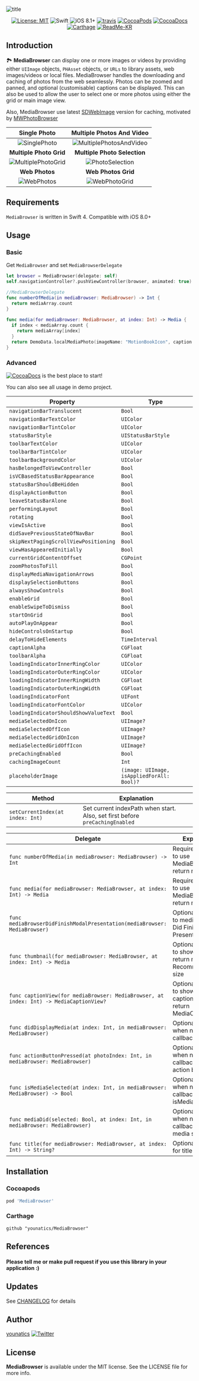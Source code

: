 
![title](https://github.com/younatics/MediaBrowser/blob/master/Images/MediaBrowser_w.png?raw=true)

<p align="center">
  <a href="(https://github.com/younatics/MediaBrowser/blob/master/LICENSE" target="_blank"><img alt="License: MIT" src="https://img.shields.io/badge/License-MIT-blue.svg?style=flat"></a>
  <img alt="Swift" src="https://img.shields.io/badge/Swift-4.0-orange.svg">
  <img alt="iOS 8.1+" src="https://img.shields.io/badge/iOS-8.1%2B-blue.svg">
  <a href="https://travis-ci.org/younatics/MediaBrowser" target="_blank"><img alt="travis" src="https://travis-ci.org/younatics/MediaBrowser.svg?branch=master"></a>
  <a href="https://cocoapods.org/pods/MediaBrowser" target="_blank"><img alt="CocoaPods" src="http://img.shields.io/cocoapods/v/MediaBrowser.svg"></a>
  <a href="https://younatics.github.io/MediaBrowser" target="_blank"><img alt="CocoaDocs" src="https://github.com/younatics/MediaBrowser/blob/master/docs/badge.svg"></a>
  <a href="https://github.com/Carthage/Carthage" target="_blank"><img alt="Carthage" src="https://img.shields.io/badge/Carthage-compatible-4BC51D.svg?style=flat"></a>
  <a href="https://github.com/younatics/MediaBrowser/blob/master/README-KR.md" target="_blank"><img alt="ReadMe-KR" src="https://img.shields.io/badge/한국어-리드미-red.svg"></a>
</p>

## Introduction
🏞 **MediaBrowser** can display one or more images or videos by providing either `UIImage` objects, `PHAsset` objects, or `URLs` to library assets, web images/videos or local files. MediaBrowser handles the downloading and caching of photos from the web seamlessly. Photos can be zoomed and panned, and optional (customisable) captions can be displayed. This can also be used to allow the user to select one or more photos using either the grid or main image view.

Also, MediaBrowser use latest [SDWebImage](https://github.com/rs/SDWebImage) version for caching, motivated by [MWPhotoBrowser](https://github.com/mwaterfall/MWPhotoBrowser)

| Single Photo | Multiple Photos And Video |
| :----------: | :-----------------------: |
| ![SinglePhoto](https://github.com/younatics/MediaBrowser/blob/master/Images/SinglePhoto.gif?raw=true) | ![MultiplePhotosAndVideo](https://github.com/younatics/MediaBrowser/blob/master/Images/MultiplePhotosAndVideo.gif?raw=true) |
| **Multiple Photo Grid** | **Multiple Photo Selection** |
| ![MultiplePhotoGrid](https://github.com/younatics/MediaBrowser/blob/master/Images/MultiplePhotoGrid.gif?raw=true)  | ![PhotoSelection](https://github.com/younatics/MediaBrowser/blob/master/Images/PhotoSelection.gif?raw=true)  |
| **Web Photos** | **Web Photos Grid** |
| ![WebPhotos](https://github.com/younatics/MediaBrowser/blob/master/Images/WebPhotos.gif?raw=true)  | ![WebPhotoGrid](https://github.com/younatics/MediaBrowser/blob/master/Images/WebPhotoGrid.gif?raw=true)  |

## Requirements
`MediaBrowser` is written in Swift 4. Compatible with iOS 8.0+

## Usage
### Basic

Get `MediaBrowser` and set `MediaBrowserDelegate`
```Swift 
let browser = MediaBrowser(delegate: self)
self.navigationController?.pushViewController(browser, animated: true)

//MediaBrowserDelegate
func numberOfMedia(in mediaBrowser: MediaBrowser) -> Int {
  return mediaArray.count
}
    
func media(for mediaBrowser: MediaBrowser, at index: Int) -> Media {
  if index < mediaArray.count {
    return mediaArray[index]
  }
  return DemoData.localMediaPhoto(imageName: "MotionBookIcon", caption: "Photo at index is Wrong")
}
```

### Advanced
<a href="https://younatics.github.io/MediaBrowser" target="_blank"><img alt="CocoaDocs" src="https://github.com/younatics/MediaBrowser/blob/master/docs/badge.svg"></a> is the best place to start!

You can also see all usage in demo project.

| Property | Type |
| -------- | ---  |
| `navigationBarTranslucent` | `Bool` |
| `navigationBarTextColor` | `UIColor` |
| `navigationBarTintColor` | `UIColor` |
| `statusBarStyle` | `UIStatusBarStyle` |
| `toolbarTextColor` | `UIColor` |
| `toolbarBarTintColor` | `UIColor` |
| `toolbarBackgroundColor` | `UIColor` |
| `hasBelongedToViewController` | `Bool` |
| `isVCBasedStatusBarAppearance` | `Bool` |
| `statusBarShouldBeHidden` | `Bool` |
| `displayActionButton` | `Bool` |
| `leaveStatusBarAlone` | `Bool` |
| `performingLayout` | `Bool` |
| `rotating` | `Bool` |
| `viewIsActive` | `Bool` |
| `didSavePreviousStateOfNavBar` | `Bool` |
| `skipNextPagingScrollViewPositioning` | `Bool` |
| `viewHasAppearedInitially` | `Bool` |
| `currentGridContentOffset` | `CGPoint` |
| `zoomPhotosToFill` | `Bool` |
| `displayMediaNavigationArrows` | `Bool` |
| `displaySelectionButtons` | `Bool` |
| `alwaysShowControls` | `Bool` |
| `enableGrid` | `Bool` |
| `enableSwipeToDismiss` | `Bool` |
| `startOnGrid` | `Bool` |
| `autoPlayOnAppear` | `Bool` |
| `hideControlsOnStartup` | `Bool` |
| `delayToHideElements` | `TimeInterval` |
| `captionAlpha` | `CGFloat` |
| `toolbarAlpha` | `CGFloat` |
| `loadingIndicatorInnerRingColor` | `UIColor` |
| `loadingIndicatorOuterRingColor` | `UIColor` |
| `loadingIndicatorInnerRingWidth` | `CGFloat` |
| `loadingIndicatorOuterRingWidth` | `CGFloat` |
| `loadingIndicatorFont` | `UIFont` |
| `loadingIndicatorFontColor` | `UIColor` |
| `loadingIndicatorShouldShowValueText` | `Bool` |
| `mediaSelectedOnIcon` | `UIImage?` |
| `mediaSelectedOffIcon` | `UIImage?` |
| `mediaSelectedGridOnIcon` | `UIImage?` |
| `mediaSelectedGridOffIcon` | `UIImage?` |
| `preCachingEnabled` | `Bool` |
| `cachingImageCount` | `Int` |
| `placeholderImage` | `(image: UIImage, isAppliedForAll: Bool)?` |

| Method | Explanation |
| ------ | ----------- |
| `setCurrentIndex(at index: Int)` | Set current indexPath when start. Also, set first before `preCachingEnabled` |

| Delegate | Explanation |
| -------- | ----------- |
| `func numberOfMedia(in mediaBrowser: MediaBrowser) -> Int` | Required protocol to use MediaBrowser. return media count | 
| `func media(for mediaBrowser: MediaBrowser, at index: Int) -> Media` | Required protocol to use MediaBrowser. return media | 
| `func mediaBrowserDidFinishModalPresentation(mediaBrowser: MediaBrowser)` | Optional protocol to mediaBrowser Did Finish Modal Presentation | 
| `func thumbnail(for mediaBrowser: MediaBrowser, at index: Int) -> Media` | Optional protocol to show thumbnail. return media. Recommand small size | 
| `func captionView(for mediaBrowser: MediaBrowser, at index: Int) -> MediaCaptionView?` | Optional protocol to show captionView. return MediaCaptionView. | 
| `func didDisplayMedia(at index: Int, in mediaBrowser: MediaBrowser)` | Optional protocol when need callback | 
| `func actionButtonPressed(at photoIndex: Int, in mediaBrowser: MediaBrowser)` | Optional protocol when need callback about action button | 
| `func isMediaSelected(at index: Int, in mediaBrowser: MediaBrowser) -> Bool` | Optional protocol when need callback about isMediaSelected | 
| `func mediaDid(selected: Bool, at index: Int, in mediaBrowser: MediaBrowser)` | Optional protocol when need callback about media selection | 
| `func title(for mediaBrowser: MediaBrowser, at index: Int) -> String?` | Optional protocol for title | 

## Installation
### Cocoapods
```ruby
pod 'MediaBrowser'
```
### Carthage
```
github "younatics/MediaBrowser"
```

## References
#### Please tell me or make pull request if you use this library in your application :) 

## Updates
See [CHANGELOG](https://github.com/younatics/MediaBrowser/blob/master/CHANGELOG.md) for details

## Author
[younatics](https://twitter.com/younatics)
<a href="http://twitter.com/younatics" target="_blank"><img alt="Twitter" src="https://img.shields.io/twitter/follow/younatics.svg?style=social&label=Follow"></a>

## License
**MediaBrowser** is available under the MIT license. See the LICENSE file for more info.
